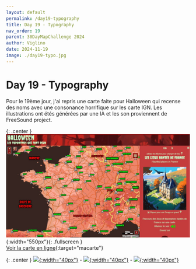 ```yaml
---
layout: default
permalink: /day19-typography
title: Day 19 - Typography
nav_order: 19
parent: 30DayMapChallenge 2024
author: Viglino
date: 2024-11-19
image: ./day19-typo.jpg
---
```

# Day 19 - Typography

Pour le 19ème jour, j'ai repris une carte faite pour Halloween qui recense des noms avec une consonance horrifique sur les carte IGN. Les illustrations ont étés générées par une IA et les son proviennent de FreeSound project.

{: .center }
![](./day19-typo.jpg){:width="550px"}{: .fullscreen }    
[Voir la carte en ligne](https://macarte.ign.fr/carte/XDoKXw/Halloween-Special){:target="macarte"}

{: .center }
[![](https://upload.wikimedia.org/wikipedia/commons/5/5a/X_icon_2.svg){:width="40px"}](https://x.com/jmviglino/status/1858770433702850872) - [![](https://upload.wikimedia.org/wikipedia/commons/d/d5/Mastodon_logotype_%28simple%29_new_hue.svg){:width="40px"}](https://mapstodon.space/deck/@jmviglino/113509706825976571) - [![](https://upload.wikimedia.org/wikipedia/commons/7/7a/Bluesky_Logo.svg){:width="40px"}](https://bsky.app/profile/jmviglino.bsky.social/post/3lbcpaa7kcu2k)
